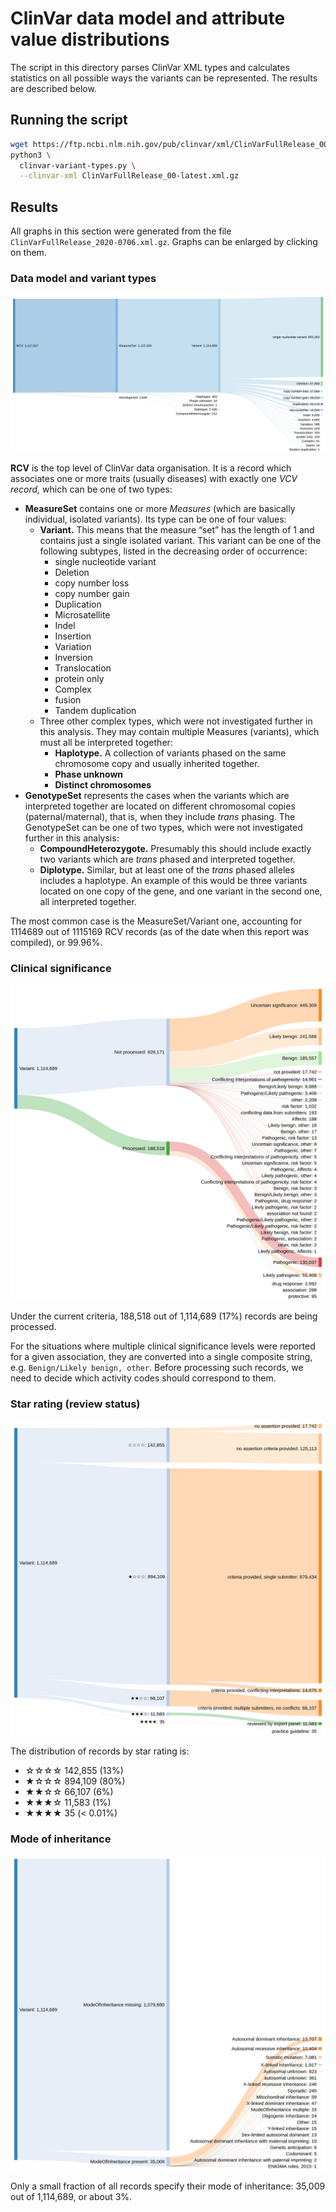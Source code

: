 # ClinVar data model and attribute value distributions

The script in this directory parses ClinVar XML types and calculates statistics on all possible ways the variants can be represented. The results are described below.

## Running the script

```bash
wget https://ftp.ncbi.nlm.nih.gov/pub/clinvar/xml/ClinVarFullRelease_00-latest.xml.gz
python3 \
  clinvar-variant-types.py \
  --clinvar-xml ClinVarFullRelease_00-latest.xml.gz
```

## Results

All graphs in this section were generated from the file `ClinVarFullRelease_2020-0706.xml.gz`. Graphs can be enlarged by clicking on them.

### Data model and variant types

![](variant-types.png)

**RCV** is the top level of ClinVar data organisation. It is a record which associates one or more traits (usually diseases) with exactly one _VCV record,_ which can be one of two types:
* **MeasureSet** contains one or more _Measures_ (which are basically individual, isolated variants). Its type can be one of four values:
  - **Variant.** This means that the measure “set” has the length of 1 and contains just a single isolated variant. This variant can be one of the following subtypes, listed in the decreasing order of occurrence:
    + single nucleotide variant
    + Deletion
    + copy number loss
    + copy number gain
    + Duplication
    + Microsatellite
    + Indel
    + Insertion
    + Variation
    + Inversion
    + Translocation
    + protein only
    + Complex
    + fusion
    + Tandem duplication
  - Three other complex types, which were not investigated further in this analysis. They may contain multiple Measures (variants), which must all be interpreted together:
    + **Haplotype.** A collection of variants phased on the same chromosome copy and usually inherited together.
    + **Phase unknown**
    + **Distinct chromosomes**
* **GenotypeSet** represents the cases when the variants which are interpreted together are located on different chromosomal copies (paternal/maternal), that is, when they include _trans_ phasing. The GenotypeSet can be one of two types, which were not investigated further in this analysis:
  - **CompoundHeterozygote.** Presumably this should include exactly two variants which are _trans_ phased and interpreted together.
  - **Diplotype.** Similar, but at least one of the _trans_ phased alleles includes a haplotype. An example of this would be three variants located on one copy of the gene, and one variant in the second one, all interpreted together.

The most common case is the MeasureSet/Variant one, accounting for 1114689 out of 1115169 RCV records (as of the date when this report was compiled), or 99.96%.

### Clinical significance

![](clinical-significance.png)

Under the current criteria, 188,518 out of 1,114,689 (17%) records are being processed.

For the situations where multiple clinical significance levels were reported for a given association, they are converted into a single composite string, e.g. `Benign/Likely benign, other`. Before processing such records, we need to decide which activity codes should correspond to them.

### Star rating (review status)

![](star-rating.png)

The distribution of records by star rating is:
* ☆☆☆☆ 142,855 (13%)
* ★☆☆☆ 894,109 (80%)
* ★★☆☆ 66,107 (6%)
* ★★★☆ 11,583 (1%)
* ★★★★ 35 (< 0.01%)

### Mode of inheritance

![](mode-of-inheritance.png)

Only a small fraction of all records specify their mode of inheritance: 35,009 out of 1,114,689, or about 3%.